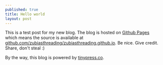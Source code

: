 ```yaml
---
published: true
title: Hello world
layout: post
---
```

This is a test post for my new blog. The blog is hosted on [Github Pages](http://pages.github.com/) which means the source is available at [github.com/zubiasthreading/zubiasthreading.github.io](http://github.com/zubiasthreading/zubiasthreading.github.io). Be nice. Give credit. Share, don't steal :)

By the way, this blog is powered by [tinypress.co](https://tinypress.co).